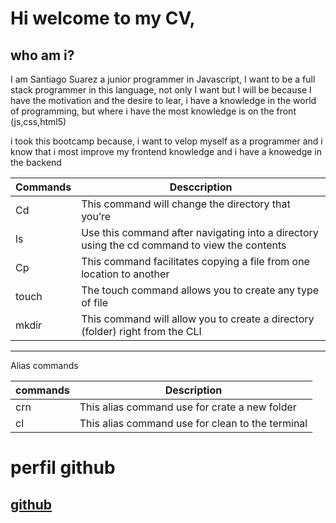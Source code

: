 # Hi welcome to my CV,

## who am i?


I am Santiago Suarez a junior programmer in Javascript, I want to be a full stack programmer in this language, not only I want but I will be because I have the motivation and the desire to lear, i have a knowledge in the world of programming, but where i have the most knowledge is on the front (js,css,html5)


i took this bootcamp because, i want to velop myself as a programmer and i know that i most improve my frontend knowledge and i have a knowedge in the backend


|Commands| Desccription|
|--------|-------------|
| Cd     | This command will change the directory that you’re |
| ls     | Use this command after navigating into a directory using the cd command to view the contents|
| Cp     | This command facilitates copying a file from one location to another|
| touch  | The touch command allows you to create any type of file|
| mkdir  | This command will allow you to create a directory (folder) right from the CLI|

-----------------------------------------------------------------------------------------------------------------

 
 Alias commands
 
 |commands| Description|
 |--------|------------|
 | crn    |This alias command use for crate a new folder|
 | cl     |This alias command use for clean to the terminal|

# perfil  github
## [github](https://github.com/SantiSua18)

